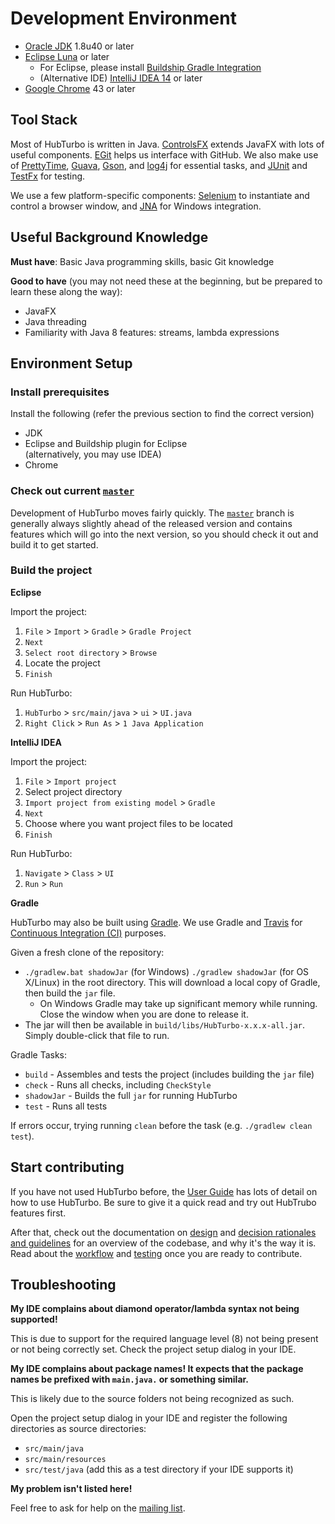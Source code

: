 # Development Environment

- [Oracle JDK](http://www.oracle.com/technetwork/java/javase/downloads/index.html) 1.8u40 or later
- [Eclipse Luna](https://www.eclipse.org/downloads/) or later
    - For Eclipse, please install [Buildship Gradle Integration](http://marketplace.eclipse.org/content/buildship-gradle-integration)
    - (Alternative IDE) [IntelliJ IDEA 14](https://www.jetbrains.com/idea/) or later
- [Google Chrome](http://www.google.com/chrome/) 43 or later

## Tool Stack

Most of HubTurbo is written in Java. [ControlsFX](http://fxexperience.com/controlsfx/) extends JavaFX with lots of useful components. [EGit](https://github.com/eclipse/egit-github) helps us interface with GitHub. We also make use of [PrettyTime](https://github.com/ocpsoft/prettytime/), [Guava](https://github.com/google/guava), [Gson](https://github.com/google/gson), and [log4j](http://logging.apache.org/log4j/2.x/) for essential tasks, and [JUnit](http://junit.org/) and [TestFx](https://github.com/TestFX/TestFX) for testing.

We use a few platform-specific components: [Selenium](http://www.seleniumhq.org/) to instantiate and control a browser window, and [JNA](https://github.com/twall/jna) for Windows integration.

## Useful Background Knowledge

**Must have**: Basic Java programming skills, basic Git knowledge

**Good to have** (you may not need these at the beginning, but be prepared to learn these along the way):

- JavaFX
- Java threading
- Familiarity with Java 8 features: streams, lambda expressions

## Environment Setup

### Install prerequisites
Install the following (refer the previous section to find the correct version)
- JDK
- Eclipse and Buildship plugin for Eclipse <br> (alternatively, you may use IDEA)
- Chrome

### Check out current [`master`](https://github.com/HubTurbo/HubTurbo)

Development of HubTurbo moves fairly quickly. The [`master`](https://github.com/HubTurbo/HubTurbo) branch is generally always slightly ahead of the released version and contains features which will go into the next version, so you should check it out and build it to get started.

### Build the project

**Eclipse**

Import the project:

1. `File` > `Import` > `Gradle` > `Gradle Project`
2. `Next`
3. `Select root directory` > `Browse`
4. Locate the project
5. `Finish`

Run HubTurbo:

1. `HubTurbo` > `src/main/java` > `ui` > `UI.java`
2. `Right Click` > `Run As` > `1 Java Application`

**IntelliJ IDEA**

Import the project:

1. `File` > `Import project`
1. Select project directory
1. `Import project from existing model` > `Gradle`
1. `Next`
1. Choose where you want project files to be located
1. `Finish`

Run HubTurbo:

1. `Navigate` > `Class` > `UI`
1. `Run` > `Run`

**Gradle**

HubTurbo may also be built using [Gradle](https://gradle.org/). We use Gradle and [Travis](https://travis-ci.org/) for [Continuous Integration (CI)](http://www.thoughtworks.com/continuous-integration) purposes.

Given a fresh clone of the repository:

- `./gradlew.bat shadowJar` (for Windows) `./gradlew shadowJar` (for OS X/Linux) in the root directory. This will download a local copy of Gradle, then build the `jar` file.
    - On Windows Gradle may take up significant memory while running. Close the window when you are done to release it.
- The jar will then be available in `build/libs/HubTurbo-x.x.x-all.jar`. Simply double-click that file to run.

Gradle Tasks:

- `build` - Assembles and tests the project (includes building the `jar` file)
- `check` - Runs all checks, including `CheckStyle`
- `shadowJar` - Builds the full `jar` for running HubTurbo
- `test` - Runs all tests

If errors occur, trying running `clean` before the task (e.g. `./gradlew clean test`). 

## Start contributing

If you have not used HubTurbo before, the [User Guide](userGuide.md) has lots of detail on how to use HubTurbo. Be sure to give it a quick read and try out HubTrubo features first.

After that, check out the documentation on [design](design.md) and [decision rationales and guidelines](designRationalesAndGuidelines.md) 
for an overview of the codebase, and why it's the way it is. Read about the [workflow](workflow.md) and [testing](testing.md) once you are ready to contribute.

## Troubleshooting

**My IDE complains about diamond operator/lambda syntax not being supported!**

This is due to support for the required language level (8) not being present or not being correctly set. Check the project setup dialog in your IDE.

**My IDE complains about package names! It expects that the package names be prefixed with `main.java.` or something similar.**

This is likely due to the source folders not being recognized as such.

Open the project setup dialog in your IDE and register the following directories as source directories:

- `src/main/java`
- `src/main/resources`
- `src/test/java` (add this as a test directory if your IDE supports it)

**My problem isn't listed here!**

Feel free to ask for help on the [mailing list](https://groups.google.com/forum/#!forum/hubturbo-contributors).